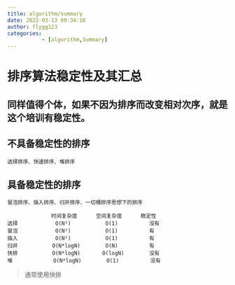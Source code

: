 ```yaml
---
title: algorithm/summary
date: 2022-03-13 09:34:18
author: flygg123
categories: 
           - [algorithm,Summary]
---
```


# 排序算法稳定性及其汇总

## 同样值得个体，如果不因为排序而改变相对次序，就是这个培训有稳定性。

## 不具备稳定性的排序
``` text
选择排序、快速排序、堆排序
```
## 具备稳定性的排序
``` text
冒泡排序、插入排序、归并排序、一切桶排序思想下的排序
```
``` text
              时间复杂度      空间复杂度      稳定性
选择            O(N²)           O(1)          没有
冒泡            O(N²)           O(1)          有
插入            O(N²)           O(1)          有
归并           O(N*logN)        O(N)          有
快排           O(N*logN)       O(logN)        没有
堆             O(N*logN)        O(1)          没有
```
> 通常使用快排
